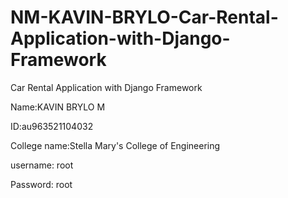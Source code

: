 # NM-KAVIN-BRYLO-Car-Rental-Application-with-Django-Framework
Car Rental Application with Django Framework

Name:KAVIN BRYLO M

ID:au963521104032

College name:Stella Mary's College of Engineering

username: root

Password: root
